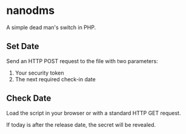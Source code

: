 # nanodms
A simple dead man's switch in PHP.

## Set Date
Send an HTTP POST request to the file with two parameters:
  1. Your security token
  2. The next required check-in date

## Check Date
Load the script in your browser or with a standard HTTP GET request.

If today is after the release date, the secret will be revealed.
